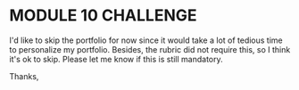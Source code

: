 # MODULE 10 CHALLENGE

I'd like to skip the portfolio for now since it would take a lot of tedious time to personalize my portfolio. Besides, the rubric did not require this, so I think it's ok to skip. Please let me know if this is still mandatory.

Thanks,
